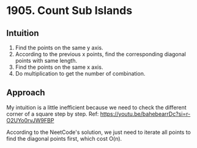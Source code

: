 # 1905. Count Sub Islands

## Intuition
1. Find the points on the same y axis.
2. According to the previous x points, find the corresponding diagonal points with same length.
3. Find the points on the same x axis.
4. Do multiplication to get the number of combination.

## Approach
My intuition is a little inefficient because we need to check the different corner of a square step by step.
Ref: https://youtu.be/bahebearrDc?si=r-O2UYo0rvJW9FBP

According to the NeetCode's solution, we just need to iterate all points to find the diagonal points first, which cost O(n).

